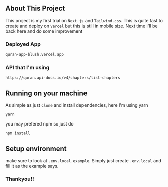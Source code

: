 ## About This Project

This project is my first trial on `Next.js` and `Tailwind.css`. This is quite fast to create and deploy on `Vercel` but this is still in mobile size. Next time I'll be back here and do some improvement

### Deployed App
```
quran-app-blush.vercel.app
```
### API that I'm using
```
https://quran.api-docs.io/v4/chapters/list-chapters
```

## Running on your machine
As simple as just `clone` and install dependencies, here I'm using yarn
```
yarn
```
you may prefered npm so just do
```
npm install
```

## Setup environment
make sure to look at `.env.local.example`. Simply just create `.env.local` and fill it as the example says.

### Thankyou!!